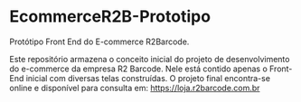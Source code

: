 # EcommerceR2B-Prototipo
Protótipo Front End do E-commerce R2Barcode.

Este repositório armazena o conceito inicial do projeto de desenvolvimento do e-commerce da empresa R2 Barcode.
Nele está contido apenas o Front-End inicial com diversas telas construídas.
O projeto final encontra-se online e disponível para consulta em: https://loja.r2barcode.com.br
